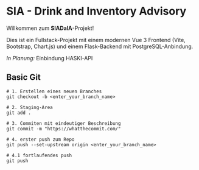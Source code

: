 # SIA - Drink and Inventory Advisory

Willkommen zum **SIADaIA**-Projekt!

Dies ist ein Fullstack-Projekt mit einem modernen Vue 3 Frontend (Vite, Bootstrap, Chart.js) und einem Flask-Backend mit PostgreSQL-Anbindung.

_In Planung:_ Einbindung HASKI-API

## Basic Git

```
# 1. Erstellen eines neuen Branches
git checkout -b <enter_your_branch_name>

# 2. Staging-Area 
git add .

# 3. Commiten mit eindeutiger Beschreibung
git commit -m "https://whatthecommit.com/"

# 4. erster push zum Repo
git push --set-upstream origin <enter_your_branch_name>

# 4.1 fortlaufendes push
git push 

```
